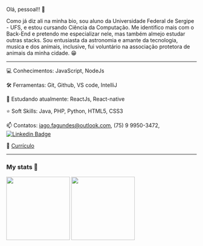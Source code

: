 Olá, pessoal!! 👋

Como já diz ali na minha bio, sou aluno da Universidade Federal de Sergipe - UFS, e estou cursando Ciência da Computação. 
Me identifico mais com o Back-End e pretendo me especializar nele, mas também almejo estudar outras stacks. 
Sou entusiasta da astronomia e amante da tecnologia, musica e dos animais, inclusive, fui voluntário na associação protetora de animais da minha cidade. 😁

------


💻 Conhecimentos: JavaScript, NodeJs


🛠️ Ferramentas: Git, Github, VS code, IntelliJ


📝 Estudando atualmente: ReactJs, React-native


⭐ Soft Skills: Java, PHP, Python, HTML5, CSS3


📫 Contatos: iago.fagundes@outlook.com, (75) 9 9950-3472, [![Linkedin Badge](https://img.shields.io/badge/-LinkedIn-blue?style=flat-square&logo=Linkedin&logoColor=white&link=https://www.linkedin.com/in/iago-f-s-e/)](https://www.linkedin.com/in/iago-f-s-e/)


📃 [Currículo](https://drive.google.com/file/d/1G0sNu-dA1DNvj6N1k-73T_hNqOGCzhdm/view?usp=sharing)

------

### My stats 🎯
  <img 
    height="168px"
    src="https://github-readme-stats.vercel.app/api/top-langs/?username=iago-f-s-e&layout=compact&theme=algolia" 
   />
   <img 
      height="168px" 
      src="https://github-readme-stats.vercel.app/api?username=iago-f-s-e&layout=compact&show_icons=true&theme=algolia&hide=stars" 
    />
<br>
